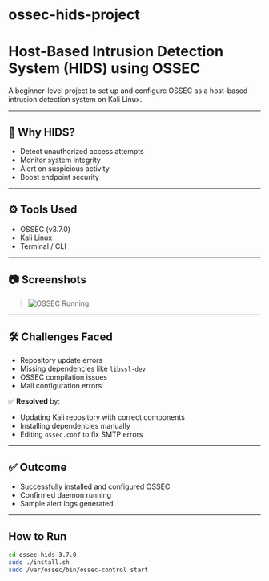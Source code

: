 # ossec-hids-project

# Host-Based Intrusion Detection System (HIDS) using OSSEC

A beginner-level project to set up and configure OSSEC as a host-based intrusion detection system on Kali Linux.

---

## 📌 Why HIDS?

- Detect unauthorized access attempts
- Monitor system integrity
- Alert on suspicious activity
- Boost endpoint security

---

## ⚙️ Tools Used

- OSSEC (v3.7.0)
- Kali Linux
- Terminal / CLI

---

## 📷 Screenshots

> ![OSSEC Running](./screenshots)

---

## 🛠️ Challenges Faced

- Repository update errors
- Missing dependencies like `libssl-dev`
- OSSEC compilation issues
- Mail configuration errors

✅ **Resolved** by:
- Updating Kali repository with correct components
- Installing dependencies manually
- Editing `ossec.conf` to fix SMTP errors

---

## ✅ Outcome

- Successfully installed and configured OSSEC
- Confirmed daemon running
- Sample alert logs generated

---

##  How to Run

```bash
cd ossec-hids-3.7.0
sudo ./install.sh
sudo /var/ossec/bin/ossec-control start
